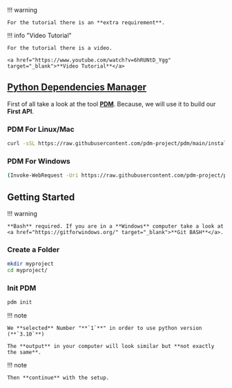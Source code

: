 !!! warning

    For the tutorial there is an **extra requirement**.

!!! info "Video Tutorial"

    For the tutorial there is a video.

    <a href="https://www.youtube.com/watch?v=6hRUNtD_Ygg" target="_blank">**Video Tutorial**</a>

## <a href="https://pypi.org/project/pdm/" target="_blank">**P**ython **D**ependencies **M**anager</a>

First of all take a look at the tool <a href="https://pypi.org/project/pdm/" target="_blank">**PDM**</a>. Because, we will use it to build our **First API**.

### **PDM** For **Linux/Mac**

```sh
curl -sSL https://raw.githubusercontent.com/pdm-project/pdm/main/install-pdm.py | python3 -
```

### **PDM** For **Windows**

```sh
(Invoke-WebRequest -Uri https://raw.githubusercontent.com/pdm-project/pdm/main/install-pdm.py -UseBasicParsing).Content | python -
```

## Getting Started

!!! warning

    **Bash** required. If you are in a **Windows** computer take a look at <a href="https://gitforwindows.org/" target="_blank">**Git BASH**</a>.

### Create a Folder

```sh
mkdir myproject
cd myproject/
```

### Init **PDM**

```sh
pdm init
```

!!! note

    We **selected** Number "**`1`**" in order to use python version (**`3.10`**)

    The **output** in your computer will look similar but **not exactly the same**.

<div id="terminal-getting-started" data-termynal></div>

!!! note

    Then **continue** with the setup.

<div id="terminal-getting-started-2" data-termynal></div>
